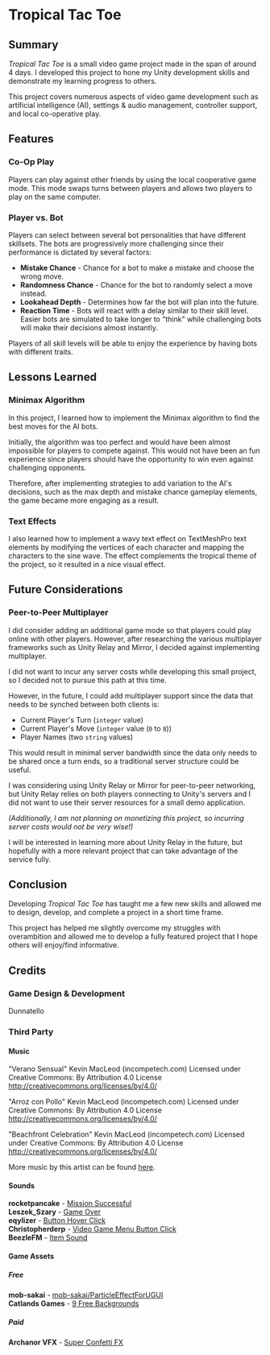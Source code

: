 # Tropical Tac Toe
## Summary
*Tropical Tac Toe* is a small video game project made in the span of around 4 days.
I developed this project to hone my Unity development skills and demonstrate my learning progress to others.

This project covers numerous aspects of video game development such as artificial intelligence (AI), settings & audio management, controller support, and local co-operative play.
## Features
### Co-Op Play
Players can play against other friends by using the local cooperative game mode. This mode swaps turns between players and allows two players to play on the same computer.

### Player vs. Bot
Players can select between several bot personalities that have different skillsets.
The bots are progressively more challenging since their performance is dictated by several factors:
- <b>Mistake Chance</b> - Chance for a bot to make a mistake and choose the wrong move.
- <b>Randomness Chance</b> - Chance for the bot to randomly select a move instead.
- <b>Lookahead Depth</b> - Determines how far the bot will plan into the future.
- <b>Reaction Time</b> - Bots will react with a delay similar to their skill level. 
Easier bots are simulated to take longer to "think" while challenging bots will make their decisions almost instantly.

Players of all skill levels will be able to enjoy the experience by having bots with different traits.

## Lessons Learned
### Minimax Algorithm
In this project, I learned how to implement the Minimax algorithm to find the best moves for the AI bots. 

Initially, the algorithm was too perfect and would have been almost impossible for players to compete against.
This would not have been an fun experience since players should have the opportunity to win even against challenging opponents. 


Therefore, after implementing strategies to add variation to the AI's decisions, such as the max depth and mistake chance gameplay elements, the game became more engaging as a result.
### Text Effects
I also learned how to implement a wavy text effect on TextMeshPro text elements by modifying the vertices of each character and mapping the characters to the sine wave.
The effect complements the tropical theme of the project, so it resulted in a nice visual effect.

## Future Considerations
### Peer-to-Peer Multiplayer
I did consider adding an additional game mode so that players could play online with other players. However, after researching the various multiplayer frameworks such as Unity Relay and Mirror, I decided against implementing multiplayer.

I did not want to incur any server costs while developing this small project, so I decided not to pursue this path at this time.

However, in the future, I could add multiplayer support since the data that needs to be synched between both clients is:

- Current Player's Turn (`integer` value)
- Current Player's Move (`integer` value (`0` to `8`))
- Player Names (two `string` values)

This would result in minimal server bandwidth since the data only needs to be shared once a turn ends, so a traditional server structure could be useful.

I was considering using Unity Relay or Mirror for peer-to-peer networking, but Unity Relay relies on both players connecting to Unity's servers and I did not want to use their server resources for a small demo application.

<i>(Additionally, I am not planning on monetizing this project, so incurring server costs would not be very wise!)</I>

I will be interested in learning more about Unity Relay in the future, but hopefully with a more relevant project that can take advantage of the service fully.

## Conclusion
Developing *Tropical Tac Toe* has taught me a few new skills and allowed me to design, develop, and complete a project in a short time frame.

This project has helped me slightly overcome my struggles with overambition and allowed me to develop a fully featured project that I hope others will enjoy/find informative.
## Credits
### Game Design & Development
Dunnatello
### Third Party
#### Music
"Verano Sensual" Kevin MacLeod (incompetech.com)
Licensed under Creative Commons: By Attribution 4.0 License
http://creativecommons.org/licenses/by/4.0/

"Arroz con Pollo" Kevin MacLeod (incompetech.com)
Licensed under Creative Commons: By Attribution 4.0 License
http://creativecommons.org/licenses/by/4.0/

"Beachfront Celebration" Kevin MacLeod (incompetech.com)
Licensed under Creative Commons: By Attribution 4.0 License
http://creativecommons.org/licenses/by/4.0/

More music by this artist can be found [here](https://incompetech.com/).

#### Sounds
<b>rocketpancake</b> - [Mission Successful](https://freesound.org/people/rocketpancake/sounds/582970/)  
<b>Leszek_Szary</b> - [Game Over](https://freesound.org/people/Leszek_Szary/sounds/133283/)  
<b>eqylizer</b> - [Button Hover Click](https://freesound.org/people/eqylizer/sounds/623990/)  
<b>Christopherderp</b> - [Video Game Menu Button Click](https://freesound.org/people/Christopherderp/sounds/342200/)  
<b>BeezleFM</b> - [Item Sound](https://freesound.org/people/BeezleFM/sounds/512138/)  

#### Game Assets
##### Free
<b>mob-sakai</b> - [mob-sakai/ParticleEffectForUGUI](https://github.com/mob-sakai/ParticleEffectForUGUI)  
<b>Catlands Games</b> - [9 Free Backgrounds](https://assetstore.unity.com/packages/2d/environments/9-free-backgrounds-285183)  
##### Paid
<b>Archanor VFX</b> - [Super Confetti FX](https://assetstore.unity.com/packages/2d/environments/9-free-backgrounds-285183)  
